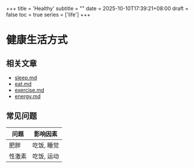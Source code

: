 +++
title = 'Healthy'
subtitle = ""
date = 2025-10-10T17:39:21+08:00
draft = false
toc = true
series = ['life']
+++

# 健康生活方式

## 相关文章


<!-- - [sleep.md](./sleep.md)
- [eat.md](./eat.md)
- [exercise.md](./exercise.md)
- [energy.md](./energy.md) -->


- [sleep.md](./posts/sleep)
- [eat.md](./posts/eat)
- [exercise.md](./posts/exercise)
- [energy.md](./posts/energy)

## 常见问题

| 问题 | 影响因素 |
|---|---|
| 肥胖 | 吃饭, 睡觉 |
| 性激素 | 吃饭, 运动 |
